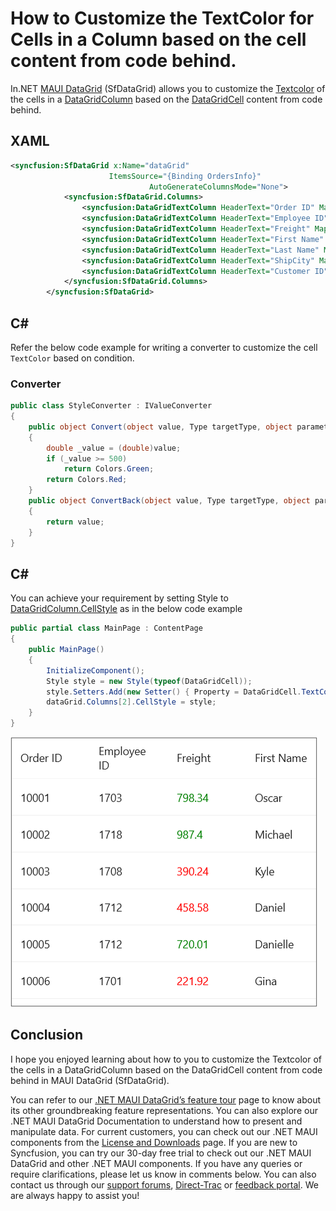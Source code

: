 # How to Customize the TextColor for Cells in a Column based on the cell content from code behind.
In.NET [MAUI DataGrid](https://www.syncfusion.com/maui-controls/maui-datagrid) (SfDataGrid) allows you to customize the [Textcolor](https://help.syncfusion.com/cr/maui/Syncfusion.Maui.DataGrid.DataGridCell.html#Syncfusion_Maui_DataGrid_DataGridCell_TextColor) of the cells in a [DataGridColumn](https://help.syncfusion.com/cr/maui/Syncfusion.Maui.DataGrid.DataGridColumn.html) based on the [DataGridCell](https://help.syncfusion.com/cr/maui/Syncfusion.Maui.DataGrid.DataGridCell.html) content from code behind.

## XAML
```XML
<syncfusion:SfDataGrid x:Name="dataGrid" 
                      ItemsSource="{Binding OrdersInfo}"
                               AutoGenerateColumnsMode="None">
            <syncfusion:SfDataGrid.Columns>
                <syncfusion:DataGridTextColumn HeaderText="Order ID" MappingName="OrderID"/>
                <syncfusion:DataGridTextColumn HeaderText="Employee ID" MappingName="EmployeeID"/>
                <syncfusion:DataGridTextColumn HeaderText="Freight" MappingName="Freight"/>
                <syncfusion:DataGridTextColumn HeaderText="First Name" MappingName="FirstName"/>
                <syncfusion:DataGridTextColumn HeaderText="Last Name" MappingName="LastName"/>
                <syncfusion:DataGridTextColumn HeaderText="ShipCity" MappingName="ShipCity"/>
                <syncfusion:DataGridTextColumn HeaderText="Customer ID" MappingName="CustomerID"/>
            </syncfusion:SfDataGrid.Columns>
        </syncfusion:SfDataGrid>
```

## C#
Refer the below code example for writing a converter to customize the cell `TextColor` based on condition.
### Converter
```C#
public class StyleConverter : IValueConverter
{
    public object Convert(object value, Type targetType, object parameter, System.Globalization.CultureInfo culture)
    {
        double _value = (double)value;
        if (_value >= 500)
            return Colors.Green;
        return Colors.Red;
    }
    public object ConvertBack(object value, Type targetType, object parameter, System.Globalization.CultureInfo culture)
    {
        return value;
    }
}
```
## C#
You can achieve your requirement by setting Style to [DataGridColumn.CellStyle](https://help.syncfusion.com/cr/maui/Syncfusion.Maui.DataGrid.DataGridColumn.html#Syncfusion_Maui_DataGrid_DataGridColumn_CellStyle) as in the below code example

```C#
public partial class MainPage : ContentPage
{
	public MainPage()
	{
		InitializeComponent();
        Style style = new Style(typeof(DataGridCell));
        style.Setters.Add(new Setter() { Property = DataGridCell.TextColorProperty, Value = new Binding("Freight", BindingMode.TwoWay, new StyleConverter()) });
        dataGrid.Columns[2].CellStyle = style;
    }
}
```
![DataGridCellTextColor](DataGridCellTextColor.png)

## Conclusion
I hope you enjoyed learning about how to you to customize the Textcolor of the cells in a DataGridColumn based on the DataGridCell content from code behind in MAUI DataGrid (SfDataGrid).

You can refer to our [.NET MAUI DataGrid’s feature tour](https://www.syncfusion.com/maui-controls/maui-datagrid) page to know about its other groundbreaking feature representations. You can also explore our .NET MAUI DataGrid Documentation to understand how to present and manipulate data.
For current customers, you can check out our .NET MAUI components from the [License and Downloads](https://www.syncfusion.com/account/downloads) page. If you are new to Syncfusion, you can try our 30-day free trial to check out our .NET MAUI DataGrid and other .NET MAUI components.
If you have any queries or require clarifications, please let us know in comments below. You can also contact us through our [support forums](https://www.syncfusion.com/forums), [Direct-Trac](https://support.syncfusion.com/account/login?ReturnUrl=%2Faccount%2Fconnect%2Fauthorize%2Fcallback%3Fclient_id%3Dc54e52f3eb3cde0c3f20474f1bc179ed%26redirect_uri%3Dhttps%253A%252F%252Fsupport.syncfusion.com%252Fagent%252Flogincallback%26response_type%3Dcode%26scope%3Dopenid%2520profile%2520agent.api%2520integration.api%2520offline_access%2520kb.api%26state%3D8db41f98953a4d9ba40407b150ad4cf2%26code_challenge%3DvwHoT64z2h21eP_A9g7JWtr3vp3iPrvSjfh5hN5C7IE%26code_challenge_method%3DS256%26response_mode%3Dquery) or [feedback portal](https://www.syncfusion.com/feedback/maui?control=sfdatagrid). We are always happy to assist you!

